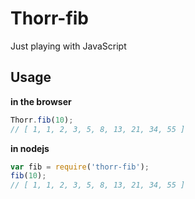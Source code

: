 # Thorr-fib

Just playing with JavaScript

## Usage

**in the browser**

```javascript
Thorr.fib(10);
// [ 1, 1, 2, 3, 5, 8, 13, 21, 34, 55 ]
```

**in nodejs**

```javascript
var fib = require('thorr-fib');
fib(10);
// [ 1, 1, 2, 3, 5, 8, 13, 21, 34, 55 ]
```
